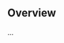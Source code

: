 <!-- Note: Please must use one of our issue templates to file an issue! 🛑 -->
<!-- 👉 https://github.com/JoshuaKGoldberg/package-json-validator/issues/new/choose 👈 -->
<!-- **Issues that should have been filed with a template will be closed without action, and we will ask you to use a template.** -->

<!-- This blank issue template is only for issues that don't fit any of the templates. -->

## Overview

...
